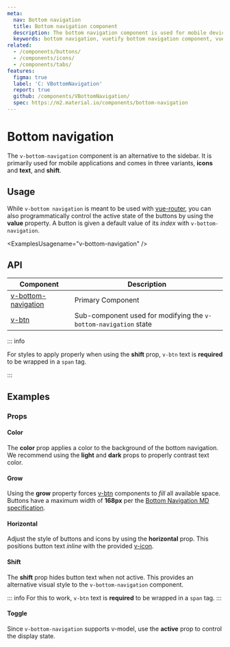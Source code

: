 ```yaml
---
meta:
  nav: Bottom navigation
  title: Bottom navigation component
  description: The bottom navigation component is used for mobile devices and acts as the primary navigation for your application.
  keywords: bottom navigation, vuetify bottom navigation component, vue bottom navigation component
related:
  - /components/buttons/
  - /components/icons/
  - /components/tabs/
features:
  figma: true
  label: 'C: VBottomNavigation'
  report: true
  github: /components/VBottomNavigation/
  spec: https://m2.material.io/components/bottom-navigation
---
```


# Bottom navigation

The `v-bottom-navigation` component is an alternative to the sidebar. It is primarily used for mobile applications and comes in three variants, **icons** and **text**, and **shift**.

<PageFeatures />

## Usage

While `v-bottom navigation` is meant to be used with [vue-router](https://router.vuejs.org/), you can also programmatically control the active state of the buttons by using the **value** property. A button is given a default value of its _index_ with `v-bottom-navigation`.

<ExamplesUsagename="v-bottom-navigation" />

<PromotedEntry />

## API

| Component | Description |
| - | - |
| [v-bottom-navigation](/api/v-bottom-navigation/) | Primary Component |
| [v-btn](/api/v-btn/) | Sub-component used for modifying the `v-bottom-navigation` state |

<ApiInline hide-links />

::: info

For styles to apply properly when using the **shift** prop, `v-btn` text is **required** to be wrapped in a `span` tag.

:::

## Examples

### Props

#### Color

The **color** prop applies a color to the background of the bottom navigation. We recommend using the **light** and **dark** props to properly contrast text color.

<ExamplesExample file="v-bottom-navigation/prop-color" />

#### Grow

Using the **grow** property forces [v-btn](/components/buttons/) components to _fill_ all available space. Buttons have a maximum width of **168px** per the [Bottom Navigation MD specification](https://material.io/components/bottom-navigation#specs).

<ExamplesExample file="v-bottom-navigation/prop-grow" />

<!-- TODO: Fix this example when scrolling techniques is implemented
#### Hide on scroll

The `v-bottom-navigation` component hides when *scrolling up* when using the **hide-on-scroll** property. This is similar to the [scrolling techniques](https://material.io/archive/guidelines/patterns/scrolling-techniques.html) that are supported in [v-app-bar](/components/app-bars/). In the following example, scroll *up and down* to see this behavior.

<ExamplesExample file="v-bottom-navigation/prop-hide-on-scroll" />
-->

#### Horizontal

Adjust the style of buttons and icons by using the **horizontal** prop. This positions button text *inline* with the provided [v-icon](/components/icons/).

<ExamplesExample file="v-bottom-navigation/prop-horizontal" />

<!-- TODO: Fix this example when scrolling techniques is implemented
#### Scroll threshold

Modify the **scroll-threshold** property to increase the distance a user must scroll before the `v-bottom-navigation` is hidden.

<ExamplesExample file="v-bottom-navigation/prop-scroll-threshold" />
-->

#### Shift

The **shift** prop hides button text when not active. This provides an alternative visual style to the `v-bottom-navigation` component.

::: info
  For this to work, `v-btn` text is **required** to be wrapped in a `span` tag.
:::

<ExamplesExample file="v-bottom-navigation/prop-shift" />

#### Toggle

Since `v-bottom-navigation` supports v-model, use the **active** prop to control the display state.

<ExamplesExample file="v-bottom-navigation/prop-toggle" />

